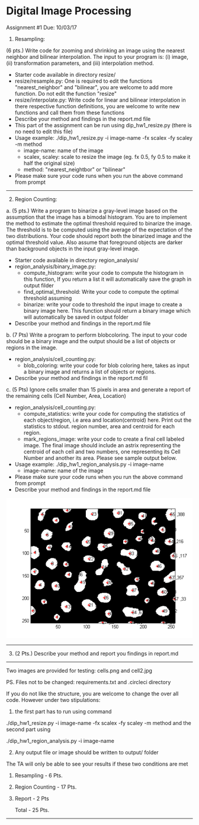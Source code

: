 # Digital Image Processing 
Assignment #1
Due: 10/03/17

1. Resampling:

(6 pts.) Write code for zooming and shrinking an image using the nearest neighbor and bilinear interpolation. The input to your program is: (i) image, (ii) transformation parameters, and (iii) interpolation method.
 
  - Starter code available in directory resize/      
  - resize/resample.py: One is required to edit the functions "nearest_neighbor" and "bilinear", you are welcome to add more       function. Do not edit the function "resize"
  - resize/interpolate.py: Write code for linear and bilinear interpolation in there respective function definitions, you are welcome to write new functions and call them from these functions
  - Describe your method and findings in the report.md file
  - This part of the assignment can be run using dip_hw1_resize.py (there is no need to edit this file)
  - Usage example: ./dip_hw1_resize.py -i image-name -fx scalex -fy scaley -m method
       - image-name: name of the image
       - scalex, scaley: scale to resize the image (eg. fx 0.5, fy 0.5 to make it half the original size)
       - method: "nearest_neightbor" or "bilinear" 
  - Please make sure your code runs when you run the above command from prompt
-------------
2. Region Counting:

 a. (5 pts.) Write a program to binarize a gray-level image based on the assumption that the image has a bimodal histogram.  You are to implement the method to estimate the optimal threshold required to binarize the image. The threshold is to be computed using the average of the expectation of the two distributions. Your code should report both the binarized image and the optimal threshold value. Also assume that foreground objects are darker than background objects in the input gray-level image.
 - Starter code available in directory region_analysis/   
 - region_analysis/binary_image.py:
     - compute_histogram: write your code to compute the histogram in this function, If you return a list it will automatically save the graph in output filder
     - find_optimal_threshold: Write your code to compute the optimal threshold assuming
     - binarize: write your code to threshold the input image to create a binary image here. This function should return a binary image which will automatically be saved in output folder  
 - Describe your method and findings in the report.md file
  
 b. (7 Pts) Write a program to perform blobcoloring. The input to your code should be a binary image and the output should be a list of objects or regions in the image. 
 - region_analysis/cell_counting.py:
     - blob_coloring: write your code for blob coloring here, takes as input a binary image and returns a list of objects or regions.
 - Describe your method and findings in the report.md fil
  
 c. (5 Pts) Ignore cells smaller than 15 pixels in area and generate a report of the remaining cells (Cell Number, Area, Location)
 - region_analysis/cell_counting.py:
     - compute_statistics: write your code for computing the statistics of each object/region, i.e area and location(centroid) here. Print out the statistics to stdout. region number, area and centroid for each region.   
     - mark_regions_image: write your code to create a final cell labeled image. The final image should include an astrix representing the centroid of each cell and two numbers, one representing its Cell Number and another its area. Please see sample output below.
  - Usage example: ./dip_hw1_region_analysis.py -i image-name
       - image-name: name of the image    
  - Please make sure your code runs when you run the above command from prompt
  - Describe your method and findings in the report.md file
  
  ![Alt text](result.png?raw=true "Sample output")
  
----------------------
3. (2 Pts.) Describe your method and report you findings in report.md

----------------------
Two images are provided for testing: cells.png and cell2.jpg
  
PS. Files not to be changed: requirements.txt and .circleci directory

If you do not like the structure, you are welcome to change the over all code. However under two stipulations:

1. the first part has to run using command

 ./dip_hw1_resize.py -i image-name -fx scalex -fy scaley -m method
  and the second part using
  
  ./dip_hw1_region_analysis.py -i image-name  
  
2. Any output file or image should be written to output/ folder

The TA will only be able to see your results if these two conditions are met

1. Resampling      - 6 Pts.
2. Region Counting - 17 Pts.
3. Report          - 2 Pts

    Total          - 25 Pts.

----------------------




  

 



